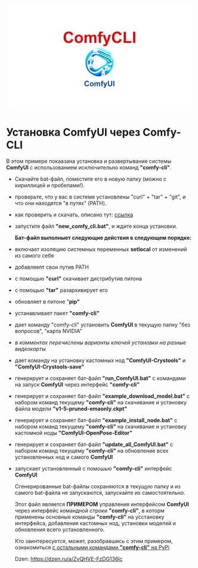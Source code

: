 <p aling="center"><img src="img\cli.png"></p>

# Установка ComfyUI через Comfy-CLI

В этом примере покаазана установка и развертывание системы **ComfyUI** с использованием исключительно команд **"comfy-cli"**.

- Скачайте bat-файл, поместите его в новую папку (можно с кириллицей и пробелами!).
- проверьте, что у вас в системе установлены "curl" + "tar" + "git", и что они находятся "в путях" (PATH).
- как проверить и скачать, описано тут: [ссылка](https://dzen.ru/a/ZvRGuDDkgRuJAEr2)
- запустите файл **"new_comfy_cli.bat"**, и ждите конца установки.

  **Бат-файл выполныет следующие действия в следующем порядке:**

- включает изоляцию системных переменных **setlocal** от изменений из самого себя
- добавляепт свои путив PATH
- с помощью **"curl"** скачивает дистрибутив питона
- с помощью **"tar"** разархивирует его
- обновляет в питоне "**pip"**
- устанавливает пакет **"comfy-cli"**
- дает команду "comfy-cli" установить **ComfyUI** в текущую папку "без вопросов", "карта NVIDIA"
- _в комментах перечислены варианты ключей установки на разные видеокарты_
- дает команду на установку кастомных нод **"ComfyUI-Crystools"** и **"ComfyUI-Crystools-save"**
- генерирует и сохраняет бат-файл **"run_ComfyUI.bat"** с командами на запуск **ComfyUI** через интерфейс **"comfy-cli"**
- генерирует и сохраняет бат-файл **"example_download_model.bat"** с набором команд текущему **"comfy-cli"** на скачивание и установку файла модели **"v1-5-pruned-emaonly.ckpt"**
- генерирует и сохраняет бат-файл **"example_install_node.bat"** с набором команд текущему **"comfy-cli"** на скачивание и установку кастомной ноды **"ComfyUI-OpenPose-Editor"**
- генерирует и сохраняет бат-файл **"update_all_ComfyUI.bat"** с набором команд текущему **"comfy-cli"** на обновление всех установленных нод и самого **ComfyUI**
- запускает установленный с помошью **"comfy-cli"** интерфейс **ComfyUI**

  Сгенерированные bat-файлы сохраняются в текущую папку и из самого bat-файла не запускаются, запускайте их самостоятельно.

  Этот файл является **ПРИМЕРОМ** управления интерфейсом **ComfyUI** через интерфейс командной строки **"comfy-cli"**, в которм применены основные команды **"comfy-cli"** на усстановку интерфейса, добавления кастомных нод, установки моделей и обновления всего установленного.

  Кто заинтересуется, может, разобравшись с этим примером, ознакомиться [с остальными командами **"comfy-cli"** на PyPi](https://pypi.org/project/comfy-cli)

  Dzen: https://dzen.ru/a/ZvQHVE-FzDG136lc 
  
